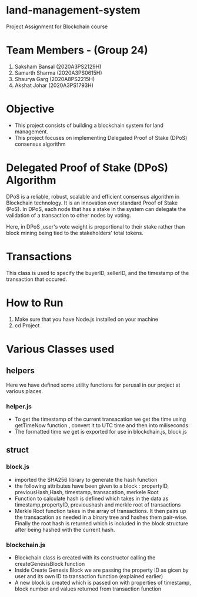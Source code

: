 # land-management-system
Project Assignment for Blockchain course


# Team Members - (Group 24)
1. Saksham Bansal (2020A3PS2129H)
2. Samarth Sharma (2020A3PS0615H)
3. Shaurya Garg (2020A8PS2215H)
4. Akshat Johar (2020A3PS1793H)

# Objective
* This project consists of building a blockchain system for land management. 
* This project focuses on implementing Delegated Proof of Stake (DPoS) consensus algorithm


# Delegated Proof of Stake (DPoS) Algorithm
DPoS is a reliable, robust, scalable and efficient consensus algorithm in Blockchain technology. It is an innovation over standard Proof of Stake (PoS). In DPoS, each node that has a stake in the system can delegate the validation of a transaction to other nodes by voting.

Here, in DPoS ,user's vote weight is proportional to their stake rather than block mining being tied to the stakeholders' total tokens.



# Transactions
This class is used to specify the buyerID, sellerID, and the timestamp of the transaction that occured.


# How to Run
1. Make sure that you have Node.js installed on your machine
2. cd Project

# Various Classes used
## helpers 
Here we have defined some utility functions for perusal in our project at various places.
### helper.js 
* To get the timestamp of the current transacation we get the time using getTimeNow function , convert it to UTC time and then into miliseconds. 
* The formatted time we get is exported for use in blockchain.js, block.js

## struct 
### block.js
* imported the SHA256 library to generate the hash function
* the following attributes have been given to a block : propertyID, previousHash,Hash, timestamp, transacation, merkele Root
* Function to calculate hash is defined which takes in the data as timestamp,propertyID, previoushash and merkle root of transactions
* Merkle Root function takes in the array of transactions. It then pairs up the transacation as needed in a binary tree and hashes them pair-wise. Finally the root hash is returned which is included in the block structure after being hashed with the current hash.

### blockchain.js
* Blockchain class is created with its constructor calling the createGenesisBlock function
* Inside Create Genesis Block we are passing the property ID as gicen by user and its own ID to transaction function (explained earlier)
* A new block is created which is passed on with properties of timestamp, block number and values returned from transaction function













